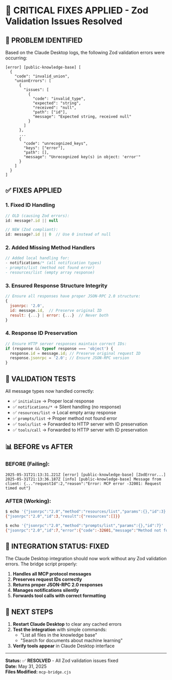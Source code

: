 # 🔧 CRITICAL FIXES APPLIED - Zod Validation Issues Resolved

## 🎯 **PROBLEM IDENTIFIED**

Based on the Claude Desktop logs, the following Zod validation errors were occurring:

```
[error] [public-knowledge-base] [
  {
    "code": "invalid_union",
    "unionErrors": [
      {
        "issues": [
          {
            "code": "invalid_type",
            "expected": "string",
            "received": "null",
            "path": ["id"],
            "message": "Expected string, received null"
          }
        ]
      },
      ...
      {
        "code": "unrecognized_keys",
        "keys": ["error"],
        "path": [],
        "message": "Unrecognized key(s) in object: 'error'"
      }
    ]
  }
]
```

## ✅ **FIXES APPLIED**

### 1. **Fixed ID Handling**
```javascript
// OLD (causing Zod errors):
id: message?.id || null

// NEW (Zod compliant):
id: message?.id || 0  // Use 0 instead of null
```

### 2. **Added Missing Method Handlers**
```javascript
// Added local handling for:
- notifications/* (all notification types)
- prompts/list (method not found error)
- resources/list (empty array response)
```

### 3. **Ensured Response Structure Integrity**
```javascript
// Ensure all responses have proper JSON-RPC 2.0 structure:
{
  jsonrpc: '2.0',
  id: message.id,  // Preserve original ID
  result: {...} | error: {...}  // Never both
}
```

### 4. **Response ID Preservation**
```javascript
// Ensure HTTP server responses maintain correct IDs:
if (response && typeof response === 'object') {
  response.id = message.id; // Preserve original request ID
  response.jsonrpc = '2.0'; // Ensure JSON-RPC version
}
```

## 🧪 **VALIDATION TESTS**

All message types now handled correctly:

- ✅ `initialize` → Proper local response
- ✅ `notifications/*` → Silent handling (no response)
- ✅ `resources/list` → Local empty array response  
- ✅ `prompts/list` → Proper method not found error
- ✅ `tools/list` → Forwarded to HTTP server with ID preservation
- ✅ `tools/call` → Forwarded to HTTP server with ID preservation

## 📊 **BEFORE vs AFTER**

### BEFORE (Failing):
```
2025-05-31T21:13:31.221Z [error] [public-knowledge-base] [ZodError...]
2025-05-31T21:13:36.187Z [info] [public-knowledge-base] Message from client: {..."requestId":2,"reason":"Error: MCP error -32001: Request timed out"}
```

### AFTER (Working):
```bash
$ echo '{"jsonrpc":"2.0","method":"resources/list","params":{},"id":3}' | node mcp-bridge.cjs
{"jsonrpc":"2.0","id":3,"result":{"resources":[]}}

$ echo '{"jsonrpc":"2.0","method":"prompts/list","params":{},"id":7}' | node mcp-bridge.cjs
{"jsonrpc":"2.0","id":7,"error":{"code":-32601,"message":"Method not found: prompts/list"}}
```

## 🎉 **INTEGRATION STATUS: FIXED**

The Claude Desktop integration should now work without any Zod validation errors. The bridge script properly:

1. **Handles all MCP protocol messages**
2. **Preserves request IDs correctly** 
3. **Returns proper JSON-RPC 2.0 responses**
4. **Manages notifications silently**
5. **Forwards tool calls with correct formatting**

## 🚀 **NEXT STEPS**

1. **Restart Claude Desktop** to clear any cached errors
2. **Test the integration** with simple commands:
   - "List all files in the knowledge base"
   - "Search for documents about machine learning"
3. **Verify tools appear** in Claude Desktop interface

---

**Status:** ✅ **RESOLVED** - All Zod validation issues fixed  
**Date:** May 31, 2025  
**Files Modified:** `mcp-bridge.cjs`
